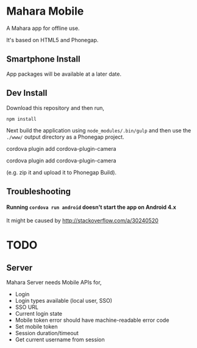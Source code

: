 # Mahara Mobile

A Mahara app for offline use.

It's based on HTML5 and Phonegap.

## Smartphone Install

App packages will be available at a later date.

## Dev Install

Download this repository and then run,

    npm install

Next build the application using `node_modules/.bin/gulp` and then use the `./www/` output directory as a Phonegap project.

cordova plugin add cordova-plugin-camera

cordova plugin add cordova-plugin-camera

 (e.g. zip it and upload it to Phonegap Build).

## Troubleshooting

#### Running `cordova run android` doesn't start the app on Android 4.x

It might be caused by http://stackoverflow.com/a/30240520


# TODO

## Server

Mahara Server needs Mobile APIs for,

* Login
* Login types available (local user, SSO)
* SSO URL
* Current login state
* Mobile token error should have machine-readable error code
* Set mobile token
* Session duration/timeout
* Get current username from session
